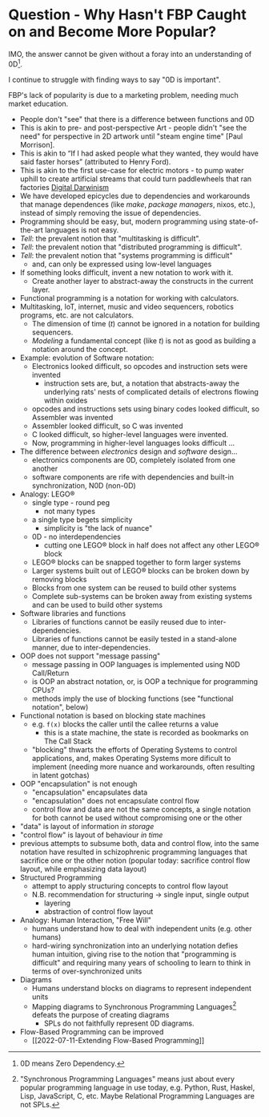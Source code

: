 # Question - Why Hasn't FBP Caught on and Become More Popular?

IMO, the answer cannot be given without a foray into an understanding of 0D[^0d].  

[^0d]: 0D means Zero Dependency.

I continue to struggle with finding ways to say "0D is important".

FBP's lack of popularity is due to a marketing problem, needing much market education.
- People don't "see" that there is a difference between functions and 0D
- This is akin to pre- and post-perspective Art - people didn't "see the need" for perspective in 2D artwork until "steam engine time" [Paul Morrison].
- This is akin to “If I had asked people what they wanted, they would have said faster horses” (attributed to Henry Ford).
- This is akin to the first use-case for electric motors - to pump water uphill to create artificial streams that could turn paddlewheels that ran factories [Digital Darwinism](https://www.amazon.ca/Digital-Darwinism-Survival-Business-Disruption/dp/0749482281)
- We have developed epicycles due to dependencies and workarounds that manage dependences (like *make*, *package managers*, nixos, etc.), instead of simply removing the issue of dependencies.
- Programming should be easy, but, modern programming using state-of-the-art languages is not easy.
- *Tell*: the prevalent notion that "multitasking is difficult".
- *Tell*: the prevalent notion that "distributed programming is difficult".
- *Tell*: the prevalent notion that "systems programming is difficult" 
	- and, can only be expressed using low-level languages
- If something looks difficult, invent a new notation to work with it.  
	- Create another layer to abstract-away the constructs in the current layer.
- Functional programming is a notation for working with calculators.
- Multitasking, IoT, internet, music and video sequencers, robotics programs, etc. are not calculators.
	- The dimension of time (*t*) cannot be ignored in a notation for building sequencers.
	- *Modeling* a fundamental concept (like *t*) is not as good as building a notation around the concept.
- Example: evolution of Software notation:
	- Electronics looked difficult, so opcodes and instruction sets were invented 
		- instruction sets are, but, a notation that abstracts-away the underlying rats' nests of complicated details of electrons flowing within oxides
	- opcodes and instructions sets using binary codes looked difficult, so Assembler was invented
	- Assembler looked difficult, so C was invented
	- C looked difficult, so higher-level languages were invented.
	- Now, programming in higher-level languages looks difficult ...
- The difference between *electronics* design and *software* design...
	- electronics components are 0D, completely isolated from one another
	- software components are rife with dependencies and built-in synchronization, N0D (non-0D)
- Analogy: LEGO®
	- single type - round peg
		- not many types
	- a single type begets simplicity
		- simplicity is "the lack of nuance"
	- 0D - no interdependencies
		- cutting one LEGO® block in half does not affect any other LEGO® block
	- LEGO® blocks can be snapped together to form larger systems
	- Larger systems built out of LEGO® blocks can be broken down by removing blocks
	- Blocks from one system can be reused to build other systems
	- Complete sub-systems can be broken away from existing systems and can be used to build other systems
- Software libraries and functions
	- Libraries of functions cannot be easily reused due to inter-dependencies.
	- Libraries of functions cannot be easily tested in a stand-alone manner, due to inter-dependencies.
- OOP does not support "message passing"
	- message passing in OOP languages is implemented using N0D Call/Return
	- is OOP an abstract notation, or, is OOP a technique for programming CPUs?
	- methods imply the use of blocking functions (see "functional notation", below)
- Functional notation is based on blocking state machines
	- e.g. `f(x)` blocks the caller until the callee returns a value
		- this is a state machine, the state is recorded as bookmarks on The Call Stack
	- "blocking" thwarts the efforts of Operating Systems to control applications, and, makes Operating Systems more dificult to implement (needing more nuance and workarounds, often resulting in latent gotchas)
- OOP "encapsulation" is not enough
	- "encapsulation" encapsulates data
	- "encapsulation" does not encapsulate control flow
	- control flow and data are not the same concepts, a single notation for both cannot be used without compromising one or the other
- "data" is layout of information *in storage*
- "control flow" is layout of behaviour *in time*
- previous attempts to subsume both, data and control flow, into the same notation have resulted in schizophrenic programming languages that sacrifice one or the other notion (popular today: sacrifice control flow layout, while emphasizing data layout)
- Structured Programming
	- attempt to apply structuring concepts to control flow layout
	- N.B. recommendation for structuring -> single input, single output 
		- layering
		- abstraction of control flow layout
- Analogy: Human Interaction, "Free Will"
	- humans understand how to deal with independent units (e.g. other humans)
	- hard-wiring synchronization into an underlying notation defies human intuition, giving rise to the notion that "programming is difficult" and requiring many years of schooling to learn to think in terms of over-synchronized units
- Diagrams
	- Humans understand blocks on diagrams to represent independent units
	- Mapping diagrams to Synchronous Programming Languages[^spl] defeats the purpose of creating diagrams
		- SPLs do not faithfully represent 0D diagrams.
- Flow-Based Programming can be improved
	- [[2022-07-11-Extending Flow-Based Programming]]

[^spl]: "Synchronous Programming Languages" means just about every popular programming language in use today, e.g. Python, Rust, Haskel, Lisp, JavaScript, C, etc.  Maybe Relational Programming Languages are not SPLs.